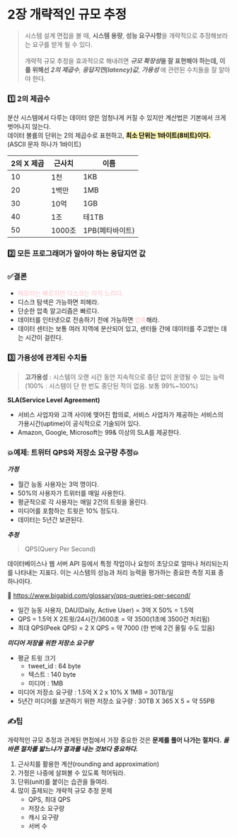 # 2️장 개략적인 규모 추정

> 시스템 설계 면접을 볼 때, **시스템 용량**, **성능 요구사항**을 개략적으로 추정해보라는 요구를 받게 될 수 있다.
> <br><br>
> 개략적 규모 추정을 효과적으로 해내려면 **_규모 확장성_**을 잘 표현해야 하는데, 이를 위해선 <span style= color:orange>**_2의 제곱수_**, **_응답지연(latency)값_**, **_가용성_**</span> 에 관련된 수치들을 잘 알아야 한다.

### 1️⃣ 2의 제곱수

분산 시스템에서 다루는 데이터 양은 엄청나게 커질 수 있지만 계산법은 기본에서 크게 벗어나지 않는다.<br>
데이터 볼륨의 단위는 2의 제곱수로 표현하고, <span style="background-color: #fff5b1; color: black;">**최소 단위는 1바이트(8비트)이다.**</span> (ASCII 문자 하나가 1바이트)<br>

| 2의 X 제곱 | 근사치 | 이름            |
| ---------- | ------ | --------------- |
| 10         | 1천    | 1KB             |
| 20         | 1백만  | 1MB             |
| 30         | 10억   | 1GB             |
| 40         | 1조    | 테1TB           |
| 50         | 1000조 | 1PB(페타바이트) |

### 2️⃣ 모든 프로그래머가 알아야 하는 응답지연 값

<!-- <img src="https://i.ibb.co/KjNtGP0/Kakao-Talk-20240523-025634241.jpg" alt="Kakao-Talk-20240523-025634241" width=80%><div> -->

### ✅결론

- <span style= "color: pink;">메모리는 빠르지만 디스크는 아직 느리다.</span>
- 디스크 탐색은 가능하면 피해라.
- 단순한 압축 알고리즘은 빠르다.
- 데이터를 인터넷으로 전송하기 전에 가능하면 <span style= "color: pink;">압축</span>해라.
- 데이터 센터는 보통 여러 지역에 분산되어 있고, 센터들 간에 데이터를 주고받는 데는 시간이 걸린다.

### 3️⃣ 가용성에 관계된 수치들

> **고가용성** : 시스템이 오랜 시간 동안 지속적으로 중단 없이 운영될 수 있는 능력 (100% : 시스템이 단 한 번도 중단된 적이 없음. 보통 99%~100%)

**SLA(Service Level Agreement)**

- 서비스 사업자와 고객 사이에 맺어진 합의로, 서비스 사업자가 제공하는 서비스의 가용시간(uptime)이 공식적으로 기술되어 있다.
- Amazon, Google, Microsoft는 99& 이상의 SLA를 제공한다.

### 💥예제: 트위터 QPS와 저장소 요구량 추정💥

**_가정_**

- 월간 능동 사용자는 3억 명이다.
- 50%의 사용자가 트위터를 매일 사용한다.
- 평균적으로 각 사용자는 매일 2건의 트윗을 올린다.
- 미디어를 포함하는 트윗은 10% 정도다.
- 데이터는 5년간 보관된다.

**_추정_**

> QPS(Query Per Second)

데이터베이스나 웹 서버 API 등에서 특정 작업이나 요청이 초당으로 얼마나 처리되는지를 나타내는 지표다. 이는 시스템의 성능과 처리 능력을 평가하는 중요한 측정 지표 중 하나이다.

🔗 https://www.bigabid.com/glossary/qps-queries-per-second/

- 일간 능동 사용자, DAU(Daily, Active User) = 3억 X 50% = 1.5억
- QPS = 1.5억 X 2트윗/24시간/3600초 = 약 3500(1초에 3500건 처리됨)
- 최대 QPS(Peek QPS) = 2 X QPS = 약 7000 (한 번에 2건 올릴 수도 있음)

**_미디어 저장을 위한 저장소 요구량_**

- 평균 트윗 크기
  - tweet_id : 64 byte
  - 텍스트 : 140 byte
  - 미디어 : 1MB
- 미디어 저장소 요구량 : 1.5억 X 2 x 10% X 1MB = 30TB/일
- 5년간 미디어를 보관하기 위한 저장소 요구량 : 30TB X 365 X 5 = 약 55PB

### ✍️팁

개략적인 규모 추정과 관계된 면접에서 가장 중요한 것은 **문제를 풀어 나가는 절차다.**
**_올바른 절차를 밟느냐가 결과를 내는 것보다 중요하다._**

1. 근사치를 활용한 계산(rounding and approximation)
2. 가정은 나중에 살펴볼 수 있도록 적어둬라.
3. 단위(unit)를 붙이는 습관을 들여라.
4. 많이 출제되는 개략적 규모 추정 문제
   - QPS, 최대 QPS
   - 저장소 요구량
   - 캐시 요구량
   - 서버 수
